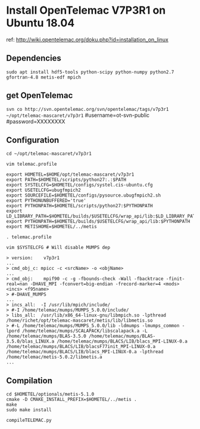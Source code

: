 # Install OpenTelemac V7P3R1 on Ubuntu 18.04

ref: http://wiki.opentelemac.org/doku.php?id=installation_on_linux

## Dependencies

`sudo apt install hdf5-tools python-scipy python-numpy python2.7 gfortran-4.8 metis-edf mpich`

## get OpenTelemac

`svn co http://svn.opentelemac.org/svn/opentelemac/tags/v7p3r1 ~/opt/telemac-mascaret/v7p3r1`
#username=ot-svn-public
#password=XXXXXXXX

## Configuration

`cd ~/opt/telemac-mascaret/v7p3r1`

`vim telemac.profile`

```
export HOMETEL=$HOME/opt/telemac-mascaret/v7p3r1
export PATH=$HOMETEL/scripts/python27:.:$PATH
export SYSTELCFG=$HOMETEL/configs/systel.cis-ubuntu.cfg
export USETELCFG=ubugfmpich2
export SOURCEFILE=$HOMETEL/configs/pysource.ubugfmpich2.sh
export PYTHONUNBUFFERED='true'
export PYTHONPATH=$HOMETEL/scripts/python27:$PYTHONPATH
export LD_LIBRARY_PATH=$HOMETEL/builds/$USETELCFG/wrap_api/lib:$LD_LIBRARY_PATH
export PYTHONPATH=$HOMETEL/builds/$USETELCFG/wrap_api/lib:$PYTHONPATH
export METISHOME=$HOMETEL/../metis
```

`. telemac.profile`

`vim $SYSTELCFG # Will disable MUMPS dep`
```
> version:    v7p3r1
...
> cmd_obj_c: mpicc -c <srcName> -o <objName>
...
> cmd_obj:    mpif90 -c -g -fbounds-check -Wall -fbacktrace -finit-real=nan -DHAVE_MPI -fconvert=big-endian -frecord-marker=4 <mods> <incs> <f95name>
> #-DHAVE_MUMPS
...
> incs_all:  -I /usr/lib/mpich/include/
> #-I /home/telemac/mumps/MUMPS_5.0.0/include/
> libs_all:  /usr/lib/x86_64-linux-gnu/libmpich.so -lpthread /home/richet/opt/telemac-mascaret/metis/lib/libmetis.so
> #-L /home/telemac/mumps/MUMPS_5.0.0/lib -ldmumps -lmumps_common -lpord /home/telemac/mumps/SCALAPACK/libscalapack.a -L /home/telemac/mumps/BLAS-3.5.0 /home/telemac/mumps/BLAS-3.5.0/blas_LINUX.a /home/telemac/mumps/BLACS/LIB/blacs_MPI-LINUX-0.a /home/telemac/mumps/BLACS/LIB/blacsF77init_MPI-LINUX-0.a /home/telemac/mumps/BLACS/LIB/blacs_MPI-LINUX-0.a -lpthread /home/telemac/metis-5.0.2/libmetis.a
...
```

## Compilation

```
cd $HOMETEL/optionals/metis-5.1.0
cmake -D CMAKE_INSTALL_PREFIX=$HOMETEL/../metis .
make
sudo make install 
```

`compileTELEMAC.py`
